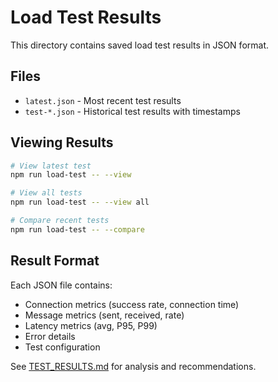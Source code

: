 # Load Test Results

This directory contains saved load test results in JSON format.

## Files

- `latest.json` - Most recent test results
- `test-*.json` - Historical test results with timestamps

## Viewing Results

```bash
# View latest test
npm run load-test -- --view

# View all tests
npm run load-test -- --view all

# Compare recent tests
npm run load-test -- --compare
```

## Result Format

Each JSON file contains:
- Connection metrics (success rate, connection time)
- Message metrics (sent, received, rate)
- Latency metrics (avg, P95, P99)
- Error details
- Test configuration

See [TEST_RESULTS.md](../TEST_RESULTS.md) for analysis and recommendations.
